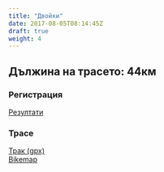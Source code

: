 ```yaml
---
title: "Двойки"
date: 2017-08-05T08:14:45Z
draft: true
weight: 4
---
```


## Дължина на трасето: 44км
### Регистрация  
[Резултати](http://racetimingbg.com/live-results/#9_7A844F)  
### Трасе  
[Трак (gpx)](https://drive.google.com/open?id=0B8lR1_MWHzbCMWhaR1pDeEZXV0k)  
[Bikemap](https://www.bikemap.net/en/route/4143055-murgash-44km/)  
